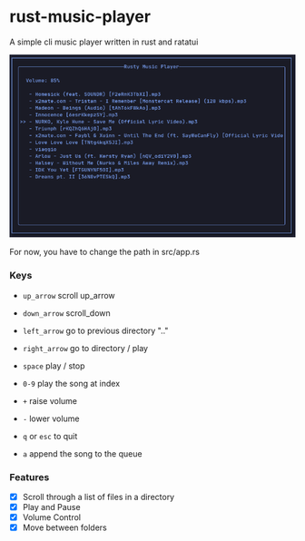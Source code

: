 # rust-music-player 

A simple cli music player written in rust and ratatui

![example](./assets/screen1.png)

For now, you have to change the path in src/app.rs 

### Keys

- `up_arrow` scroll up_arrow

- `down_arrow` scroll_down

- `left_arrow` go to previous directory ".."

- `right_arrow` go to directory / play

- `space` play / stop

- `0-9` play the song at index

- `+` raise volume

- `-` lower volume

- `q` or `esc` to quit

- `a` append the song to the queue 

### Features

- [x] Scroll through a list of files in a directory
- [x] Play and Pause
- [x] Volume Control
- [x] Move between folders
